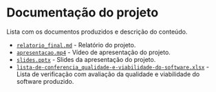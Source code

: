 # Documentação do projeto

Lista com os documentos produzidos e descrição do conteúdo.

* [`relatorio_final.md`](/docs/relatorio_final.md) - Relatório do projeto.
* [`apresentacao.mp4`](/docs/apresentacao.mp4) - Vídeo de apresentação do projeto.
* [`slides.pptx`](/docs/slides.pptx) - Slides da apresentação do projeto.
* [`lista-de-conferencia_qualidade-e-viabilidade-do-software.xlsx`](/docs/lista-de-conferencia_qualidade-e-viabilidade-do-software.xlsx) - Lista de verificação com avaliação da qualidade e viabilidade do software produzido.